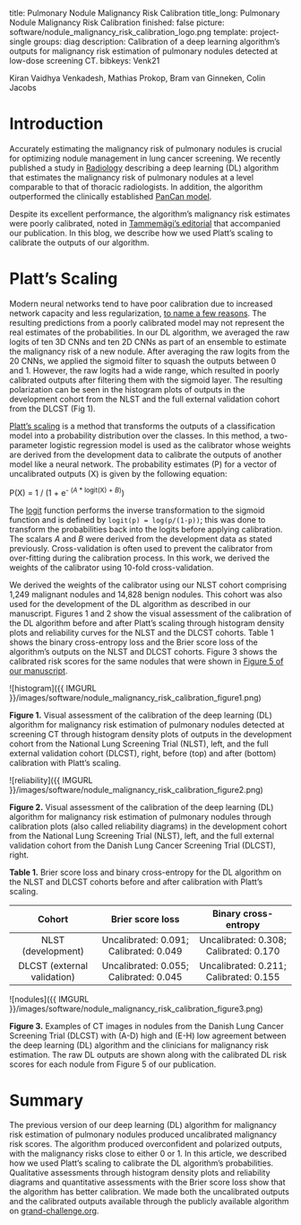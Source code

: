 title: Pulmonary Nodule Malignancy Risk Calibration
title_long: Pulmonary Nodule Malignancy Risk Calibration
finished: false
picture: software/nodule_malignancy_risk_calibration_logo.png
template: project-single
groups: diag
description: Calibration of a deep learning algorithm’s outputs for malignancy risk estimation of pulmonary nodules detected at low-dose screening CT.
bibkeys: Venk21

Kiran Vaidhya Venkadesh, Mathias Prokop, Bram van Ginneken, Colin Jacobs

# Introduction
Accurately estimating the malignancy risk of pulmonary nodules is crucial for optimizing nodule management in lung cancer screening. We recently published a study in [Radiology](https://pubs.rsna.org/doi/full/10.1148/radiol.2021204433) describing a deep learning (DL) algorithm that estimates the malignancy risk of pulmonary nodules at a level comparable to that of thoracic radiologists. In addition, the algorithm outperformed the clinically established [PanCan model](https://www.nejm.org/doi/full/10.1056/nejmoa1214726). 

Despite its excellent performance, the algorithm’s malignancy risk estimates were poorly calibrated, noted in [Tammemägi’s editorial](https://pubs.rsna.org/doi/10.1148/radiol.2021210674) that accompanied our publication. In this blog, we describe how we used Platt’s scaling to calibrate the outputs of our algorithm.

# Platt’s Scaling
Modern neural networks tend to have poor calibration due to increased network capacity and less regularization, [to name a few reasons](https://geoffpleiss.com/nn_calibration). The resulting predictions from a poorly calibrated model may not represent the real estimates of the probabilities. In our DL algorithm, we averaged the raw logits of ten 3D CNNs and ten 2D CNNs as part of an ensemble to estimate the malignancy risk of a new nodule. After averaging the raw logits from the 20 CNNs, we applied the sigmoid filter to squash the outputs between 0 and 1. However, the raw logits had a wide range, which resulted in poorly calibrated outputs after filtering them with the sigmoid layer. The resulting polarization can be seen in the histogram plots of outputs in the development cohort from the NLST and the full external validation cohort from the DLCST (Fig 1). 

[Platt’s scaling](https://en.wikipedia.org/wiki/Platt_scaling) is a method that transforms the outputs of a classification model into a probability distribution over the classes. In this method, a two-parameter logistic regression model is used as the calibrator whose weights are derived from the development data to calibrate the outputs of another model like a neural network. The probability estimates (P) for a vector of uncalibrated outputs (X) is given by the following equation:

P(X) = 1 / (1 + e<sup>- (_A_ * logit(X) + _B_)</sup>)

The [logit](https://docs.scipy.org/doc/scipy/reference/generated/scipy.special.logit.html) function performs the inverse transformation to the sigmoid function and is defined by `logit(p) = log(p/(1-p))`; this was done to transform the probabilities back into the logits before applying calibration. The scalars _A_ and _B_ were derived from the development data as stated previously. Cross-validation is often used to prevent the calibrator from over-fitting during the calibration process. In this work, we derived the weights of the calibrator using 10-fold cross-validation. 

We derived the weights of the calibrator using our NLST cohort comprising 1,249 malignant nodules and 14,828 benign nodules. This cohort was also used for the development of the DL algorithm as described in our manuscript. Figures 1 and 2 show the visual assessment of the calibration of the DL algorithm before and after Platt’s scaling through histogram density plots and reliability curves for the NLST and the DLCST cohorts. Table 1 shows the binary cross-entropy loss and the Brier score loss of the algorithm’s outputs on the NLST and DLCST cohorts. Figure 3 shows the calibrated risk scores for the same nodules that were shown in [Figure 5 of our manuscript](https://pubs.rsna.org/doi/full/10.1148/radiol.2021204433). 

![histogram]({{ IMGURL }}/images/software/nodule_malignancy_risk_calibration_figure1.png)

**Figure 1.** Visual assessment of the calibration of the deep learning (DL) algorithm for malignancy risk estimation of pulmonary nodules detected at screening CT through histogram density plots of outputs in the development cohort from the National Lung Screening Trial (NLST), left, and the full external validation cohort (DLCST), right, before (top) and after (bottom) calibration with Platt’s scaling.

![reliability]({{ IMGURL }}/images/software/nodule_malignancy_risk_calibration_figure2.png)

**Figure 2.** Visual assessment of the calibration of the deep learning (DL) algorithm for malignancy risk estimation of pulmonary nodules through calibration plots (also called reliability diagrams) in the development cohort from the National Lung Screening Trial (NLST), left, and the full external validation cohort from the Danish Lung Cancer Screening Trial (DLCST), right. 

**Table 1.** Brier score loss and binary cross-entropy for the DL algorithm on the NLST and DLCST cohorts before and after calibration with Platt’s scaling.

|            Cohort           |            Brier score loss            |          Binary cross-entropy          |
|:---------------------------:|:--------------------------------------:|:--------------------------------------:|
|      NLST (development)     | Uncalibrated: 0.091; Calibrated: 0.049 | Uncalibrated: 0.308; Calibrated: 0.170 |
| DLCST (external validation) | Uncalibrated: 0.055; Calibrated: 0.045 | Uncalibrated: 0.211; Calibrated: 0.155 |


![nodules]({{ IMGURL }}/images/software/nodule_malignancy_risk_calibration_figure3.png)

**Figure 3.** Examples of CT images in nodules from the Danish Lung Cancer Screening Trial (DLCST) with (A-D) high and (E-H) low agreement between the deep learning (DL) algorithm and the clinicians for malignancy risk estimation. The raw DL outputs are shown along with the calibrated DL risk scores for each nodule from Figure 5 of our publication.

# Summary
The previous version of our deep learning (DL) algorithm for malignancy risk estimation of pulmonary nodules produced uncalibrated malignancy risk scores. The algorithm produced overconfident and polarized outputs, with the malignancy risks close to either 0 or 1. In this article, we described how we used Platt’s scaling to calibrate the DL algorithm’s probabilities. Qualitative assessments through histogram density plots and reliability diagrams and quantitative assessments with the Brier score loss show that the algorithm has better calibration. We made both the uncalibrated outputs and the calibrated outputs available through the publicly available algorithm on [grand-challenge.org](https://grand-challenge.org/algorithms/pulmonary-nodule-malignancy-prediction/).
